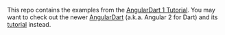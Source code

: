 This repo contains the examples from the [AngularDart 1 Tutorial][tut]. You may want to check out the newer [AngularDart][angulardart] (a.k.a. Angular 2 for Dart) and its [tutorial][tut2] instead.

[angulardart]: https://webdev.dartlang.org/angular
[tut]: https://web.archive.org/web/20160304145052/https://angulardart.org/tutorial/
[tut2]: https://webdev.dartlang.org/angular/tutorial
